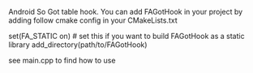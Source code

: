 Android So Got table hook.
You can add FAGotHook in your project by adding follow
cmake config in your CMakeLists.txt

set(FA_STATIC on)       # set this if you want to build FAGotHook as a static library
add_directory(path/to/FAGotHook)

see main.cpp to find how to use